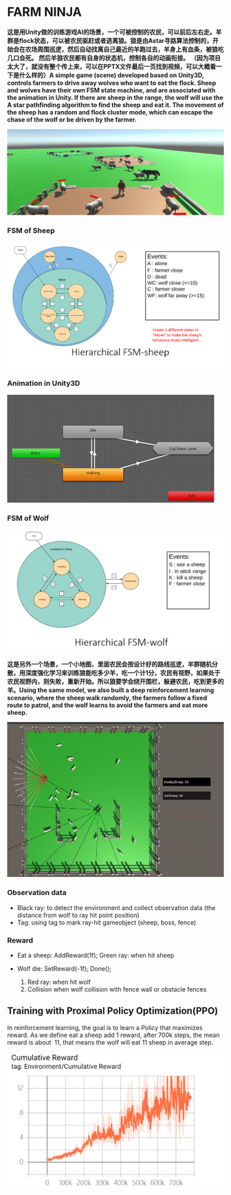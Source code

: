 # FARM NINJA


**这是用Unity做的训练游戏AI的场景，一个可被控制的农民，可以前后左右走。羊群是flock状态，可以被农民驱赶或者逃离狼。狼是由Astar寻路算法控制的，开始会在农场周围巡逻，然后自动找离自己最近的羊跑过去，羊身上有血条，被狼吃几口会死。 然后羊狼农民都有自身的状态机，控制各自的动画衔接。  （因为项目太大了，就没有整个传上来，可以在PPTX文件最后一页找到视频，可以大概看一下是什么样的）A simple game (scene) developed based on Unity3D, controls farmers to drive away wolves who want to eat the flock. Sheep and wolves have their own FSM state machine, and are associated with the animation in Unity. If there are sheep in the range, the wolf will use the A star pathfinding algorithm to find the sheep and eat it. The movement of the sheep has a random and flock cluster mode, which can escape the chase of the wolf or be driven by the farmer.**


![image](https://github.com/zbmsnj1/FARM-NINJA/blob/master/screenshot/1.png)


### FSM of Sheep
![image](https://github.com/zbmsnj1/FARM-NINJA/blob/master/screenshot/2.png)

### Animation in Unity3D
![image](https://github.com/zbmsnj1/FARM-NINJA/blob/master/screenshot/4.png)


### FSM of Wolf
![image](https://github.com/zbmsnj1/FARM-NINJA/blob/master/screenshot/3.png)



**这是另外一个场景，一个小地图，里面农民会按设计好的路线巡逻，羊群随机分散，用深度强化学习来训练狼能吃多少羊，吃一个计1分，农民有视野，如果处于农民视野内，则失败，重新开始。所以狼要学会绕开围栏，躲避农民，吃到更多的羊。Using the same model, we also built a deep reinforcement learning scenario, where the sheep walk randomly, the farmers follow a fixed route to patrol, and the wolf learns to avoid the farmers and eat more sheep.**


![image](https://github.com/zbmsnj1/FARM-NINJA/blob/master/screenshot/6.png)

### Observation data 

* Black ray: 
      to detect the environment
      and collect observation data
       (the distance from wolf to 
	ray hit point position)
*  Tag:
      using tag to mark ray-hit
      gameobject (sheep, boss, fence)
      
### Reward 

* Eat a sheep:    AddReward(1f);
     Green ray:
     when hit sheep      

*  Wolf die:   SetReward(-1f);  Done();
      1. Red ray:
      when hit wolf   
      2. Collision
      when wolf collision with fence wall 
      or obstacle fences
      
## Training with Proximal Policy Optimization(PPO)
In reinforcement learning, the goal is to learn a Policy that maximizes reward.
As we define eat a sheep add 1 reward, after 700k steps, the mean reward is 
about  11, that means the wolf will eat 11 sheep in average step.


![image](https://github.com/zbmsnj1/FARM-NINJA/blob/master/screenshot/7.png)

